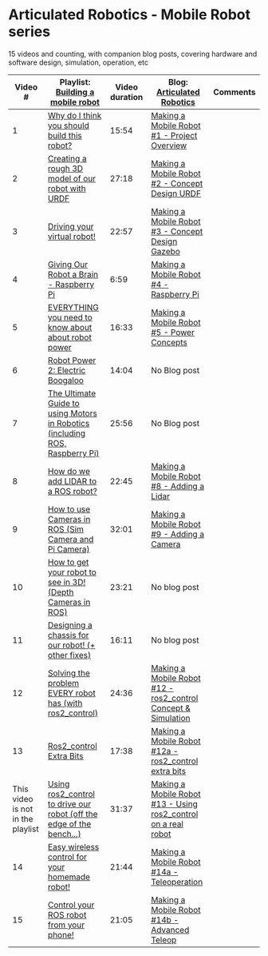 # Articulated Robotics - Mobile Robot series 

15 videos and counting, with companion blog posts, covering hardware and software design, simulation, operation, etc

| Video # | Playlist: [Building a mobile robot](https://www.youtube.com/playlist?list=PLunhqkrRNRhYAffV8JDiFOatQXuU-NnxT) | Video duration | Blog: [Articulated Robotics](https://articulatedrobotics.xyz/) | Comments |
| ----- | ------------------------------------------------------------ | -------- | ------------------------------------------------------------ | -------- |
| 1     | [Why do I think you should build this robot?](https://youtu.be/OWeLUSzxMsw) | 15:54    | [Making a Mobile Robot #1 - Project Overview](https://articulatedrobotics.xyz/mobile-robot-1-project-overview/) |          |
| 2     | [Creating a rough 3D model of our robot with URDF](https://youtu.be/BcjHyhV0kIs) | 27:18    | [Making a Mobile Robot #2 - Concept Design URDF](https://articulatedrobotics.xyz/mobile-robot-2-concept-urdf/) |          |
| 3     | [Driving your virtual robot!](https://youtu.be/IjFcr5r0nMs) | 22:57    | [Making a Mobile Robot #3 - Concept Design Gazebo](https://articulatedrobotics.xyz/mobile-robot-3-concept-gazebo/) |          |
| 4     | [Giving Our Robot a Brain - Raspberry Pi](https://youtu.be/RAqFgU3Gfv0) | 6:59    | [Making a Mobile Robot #4 - Raspberry Pi](https://articulatedrobotics.xyz/mobile-robot-4-raspberry-pi/) |          |
| 5     | [EVERYTHING you need to know about about robot power](https://youtu.be/Iye4uVLmj8o) | 16:33    | [Making a Mobile Robot #5 - Power Concepts](https://articulatedrobotics.xyz/mobile-robot-5-power-theory/) |          |
| 6     | [Robot Power 2: Electric Boogaloo](https://youtu.be/_FGYVgAti9M) | 14:04    | No Blog post |          |
| 7     | [The Ultimate Guide to using Motors in Robotics (including ROS, Raspberry Pi)](https://youtu.be/-PCuDnpgiew) | 25:56    | No Blog post |          |
| 8     | [How do we add LIDAR to a ROS robot?](https://youtu.be/eJZXRncGaGM) | 22:45    | [Making a Mobile Robot #8 - Adding a Lidar](https://articulatedrobotics.xyz/mobile-robot-8-lidar/) |          |
| 9     | [How to use Cameras in ROS (Sim Camera and Pi Camera)](https://youtu.be/A3nw2M47K50) | 32:01    | [Making a Mobile Robot #9 - Adding a Camera](https://articulatedrobotics.xyz/mobile-robot-9-camera/) |          |
| 10     | [How to get your robot to see in 3D! (Depth Cameras in ROS)](https://youtu.be/T9xZ22i9-Ys?list=PLunhqkrRNRhYAffV8JDiFOatQXuU-NnxT) | 23:21    | No blog post |          |
| 11     | [Designing a chassis for our robot! (+ other fixes)](https://youtu.be/RjhBRn6lDSM) | 16:11    | No blog post |          |
| 12     | [Solving the problem EVERY robot has (with ros2_control)](https://youtu.be/4QKsDf1c4hc) | 24:36    | [Making a Mobile Robot #12 - ros2_control Concept & Simulation](https://articulatedrobotics.xyz/mobile-robot-12-ros2-control/) |          |
| 13    | [Ros2_control Extra Bits](https://youtu.be/8ByoP_oSdno) | 17:38    | [Making a Mobile Robot #12a - ros2_control extra bits](https://articulatedrobotics.xyz/mobile-robot-12a-ros2-control-extra/) |          |
| This video is not in the playlist | [Using ros2_control to drive our robot (off the edge of the bench...)](https://youtu.be/4VVrTCnxvSw) | 31:37    | [Making a Mobile Robot #13 - Using ros2_control on a real robot](https://articulatedrobotics.xyz/mobile-robot-13-ros2-control-real/) |  |
| 14     | [Easy wireless control for your homemade robot!](https://youtu.be/F5XlNiCKbrY) | 21:44    | [Making a Mobile Robot #14a - Teleoperation](https://articulatedrobotics.xyz/mobile-robot-14a-teleop/) |          |
| 15    | [Control your ROS robot from your phone!](https://youtu.be/hkkG-Sgi9Sk) | 21:05    | [Making a Mobile Robot #14b - Advanced Teleop](https://articulatedrobotics.xyz/mobile-robot-14b-adv-teleop/) |          |
